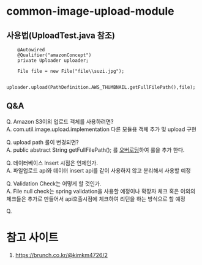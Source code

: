 # common-image-upload-module

## 사용법(UploadTest.java 참조)
```
    @Autowired
    @Qualifier("amazonConcept")
    private Uploader uploader;
    
    File file = new File("file\\suzi.jpg");
    
    uploader.upload(PathDefinition.AWS_THUMBNAIL.getFullFilePath(),file);
```

## Q&A
Q. Amazon S3이외 업로드 객체를 사용하려면?  
A. com.util.image.upload.implementation 다른 모듈용 객체 추가 및 upload 구현

Q. upload path 룰이 변경되면?  
A. public abstract String getFullFilePath(); 를 [오버로딩](https://brunch.co.kr/@kimkm4726/2)하여 룰을 추가 한다.

Q. 데이터베이스 Insert 시점은 언제인가.  
A. 파일업로드 api와 데이터 insert api를 같이 사용하지 않고 분리해서 사용할 예정

Q. Validation Check는 어떻게 할 것인가.  
A. File null check는 spring validation을 사용할 예정이나 확장자 체크 혹은 이외의 체크들은 추가로 만들어서 api호출시점에 체크하여 리턴을 하는 방식으로 할 예정

Q. 

# 참고 사이트
1. https://brunch.co.kr/@kimkm4726/2